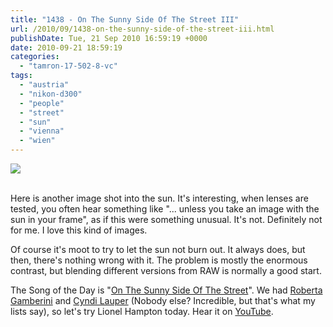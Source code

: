 ```yaml
---
title: "1438 - On The Sunny Side Of The Street III"
url: /2010/09/1438-on-the-sunny-side-of-the-street-iii.html
publishDate: Tue, 21 Sep 2010 16:59:19 +0000
date: 2010-09-21 18:59:19
categories: 
  - "tamron-17-502-8-vc"
tags: 
  - "austria"
  - "nikon-d300"
  - "people"
  - "street"
  - "sun"
  - "vienna"
  - "wien"
---
```

<div class="container">
<div class="center"><a target="_blank" href="https://d25zfm9zpd7gm5.cloudfront.net/1200x1200/2010/20100921_073319_ps.jpg"><img src="https://d25zfm9zpd7gm5.cloudfront.net/0600x0600/2010/20100921_073319_ps.jpg" /></a></div>
</div>
<br />

Here is another image shot into the sun. It's interesting, when lenses are tested, you often hear something like "... unless you take an image with the sun in your frame", as if this were something unusual. It's not. Definitely not for me. I love this kind of images.

Of course it's moot to try to let the sun not burn out. It always does, but then, there's nothing wrong with it. The problem is mostly the enormous contrast, but blending different versions from RAW is normally a good start.

 The Song of the Day is "<a target="_blank" href="http://www.lyricsmode.com/lyrics/e/ella_fitzgerald/on_the_sunny_side_of_the_street.html">On The Sunny Side Of The Street</a>". We had <a target="_blank" href="/2007/08/312-back-to-sunny-side.html">Roberta Gamberini</a> and <a target="_blank" href="/2007/03/145-life-can-be-so-sweet.html">Cyndi Lauper</a> (Nobody else? Incredible, but that's what my lists say), so let's try Lionel Hampton today. Hear it on <a href="http://www.youtube.com/watch?v=dpjSRjAkMdM&feature=related">YouTube</a>.
